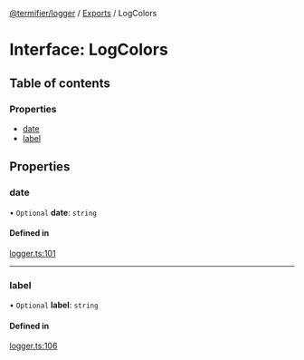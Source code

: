 [@termifier/logger](../README.md) / [Exports](../modules.md) / LogColors

# Interface: LogColors

## Table of contents

### Properties

- [date](LogColors.md#date)
- [label](LogColors.md#label)

## Properties

### date

• `Optional` **date**: `string`

#### Defined in

[logger.ts:101](https://github.com/permasoft-factory/termifier/blob/388d243/packages/logger/src/logger.ts#L101)

___

### label

• `Optional` **label**: `string`

#### Defined in

[logger.ts:106](https://github.com/permasoft-factory/termifier/blob/388d243/packages/logger/src/logger.ts#L106)
